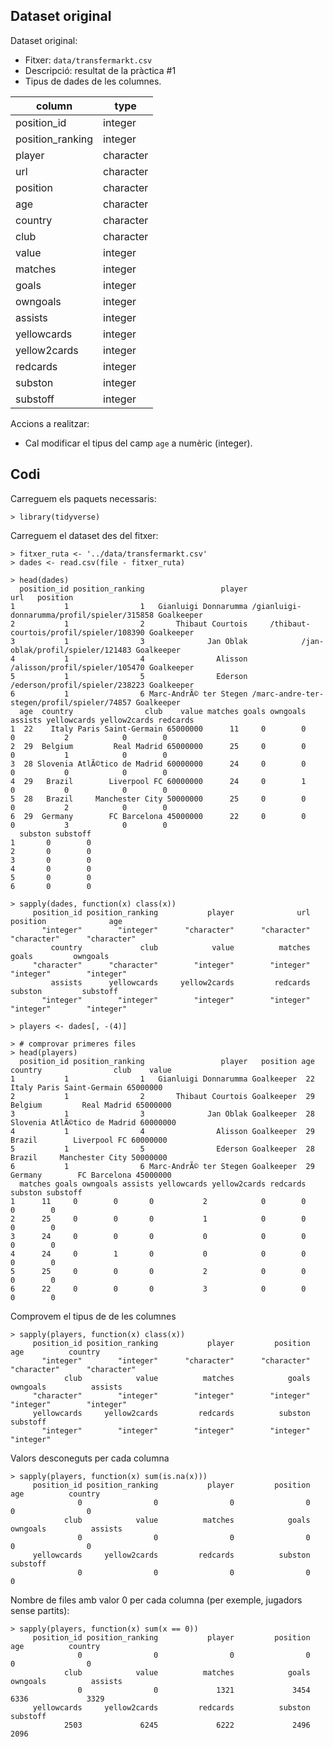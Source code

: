 
## Dataset original

Dataset original: 
* Fitxer: `data/transfermarkt.csv`
* Descripció: resultat de la pràctica #1
* Tipus de dades de les columnes.

| column           | type      |
|------------------|-----------|
| position_id      | integer   |
| position_ranking | integer   |
| player           | character |
| url              | character |
| position         | character |
| age              | character |
| country          | character |
| club             | character |
| value            | integer   |
| matches          | integer   |
| goals            | integer   |
| owngoals         | integer   |
| assists          | integer   |
| yellowcards      | integer   |
| yellow2cards     | integer   |
| redcards         | integer   |
| subston          | integer   |
| substoff         | integer   |

Accions a realitzar:
* Cal modificar el tipus del camp `age` a numèric (integer).

## Codi

Carreguem els paquets necessaris:
```
> library(tidyverse)
```

Carreguem el dataset des del fitxer:
```
> fitxer_ruta <- '../data/transfermarkt.csv'
> dades <- read.csv(file - fitxer_ruta)
```

```
> head(dades)
  position_id position_ranking                 player                                         url   position
1           1                1   Gianluigi Donnarumma /gianluigi-donnarumma/profil/spieler/315858 Goalkeeper
2           1                2       Thibaut Courtois     /thibaut-courtois/profil/spieler/108390 Goalkeeper
3           1                3              Jan Oblak            /jan-oblak/profil/spieler/121483 Goalkeeper
4           1                4                Alisson              /alisson/profil/spieler/105470 Goalkeeper
5           1                5                Ederson              /ederson/profil/spieler/238223 Goalkeeper
6           1                6 Marc-AndrÃ© ter Stegen /marc-andre-ter-stegen/profil/spieler/74857 Goalkeeper
  age  country                club    value matches goals owngoals assists yellowcards yellow2cards redcards
1  22    Italy Paris Saint-Germain 65000000      11     0        0       0           2            0        0
2  29  Belgium         Real Madrid 65000000      25     0        0       0           1            0        0
3  28 Slovenia AtlÃ©tico de Madrid 60000000      24     0        0       0           0            0        0
4  29   Brazil        Liverpool FC 60000000      24     0        1       0           0            0        0
5  28   Brazil     Manchester City 50000000      25     0        0       0           2            0        0
6  29  Germany        FC Barcelona 45000000      22     0        0       0           3            0        0
  subston substoff
1       0        0
2       0        0
3       0        0
4       0        0
5       0        0
6       0        0
```


```
> sapply(dades, function(x) class(x))
     position_id position_ranking           player              url         position              age 
       "integer"        "integer"      "character"      "character"      "character"      "character" 
         country             club            value          matches            goals         owngoals 
     "character"      "character"        "integer"        "integer"        "integer"        "integer" 
         assists      yellowcards     yellow2cards         redcards          subston         substoff 
       "integer"        "integer"        "integer"        "integer"        "integer"        "integer" 
```

```
> players <- dades[, -(4)]
```

```
> # comprovar primeres files
> head(players)
  position_id position_ranking                 player   position age  country                club    value
1           1                1   Gianluigi Donnarumma Goalkeeper  22    Italy Paris Saint-Germain 65000000
2           1                2       Thibaut Courtois Goalkeeper  29  Belgium         Real Madrid 65000000
3           1                3              Jan Oblak Goalkeeper  28 Slovenia AtlÃ©tico de Madrid 60000000
4           1                4                Alisson Goalkeeper  29   Brazil        Liverpool FC 60000000
5           1                5                Ederson Goalkeeper  28   Brazil     Manchester City 50000000
6           1                6 Marc-AndrÃ© ter Stegen Goalkeeper  29  Germany        FC Barcelona 45000000
  matches goals owngoals assists yellowcards yellow2cards redcards subston substoff
1      11     0        0       0           2            0        0       0        0
2      25     0        0       0           1            0        0       0        0
3      24     0        0       0           0            0        0       0        0
4      24     0        1       0           0            0        0       0        0
5      25     0        0       0           2            0        0       0        0
6      22     0        0       0           3            0        0       0        0

```
Comprovem el tipus de de les columnes

```
> sapply(players, function(x) class(x))
     position_id position_ranking           player         position              age          country 
       "integer"        "integer"      "character"      "character"      "character"      "character" 
            club            value          matches            goals         owngoals          assists 
     "character"        "integer"        "integer"        "integer"        "integer"        "integer" 
     yellowcards     yellow2cards         redcards          subston         substoff 
       "integer"        "integer"        "integer"        "integer"        "integer" 
```

Valors desconeguts per cada columna

```
> sapply(players, function(x) sum(is.na(x)))
     position_id position_ranking           player         position              age          country 
               0                0                0                0                0                0 
            club            value          matches            goals         owngoals          assists 
               0                0                0                0                0                0 
     yellowcards     yellow2cards         redcards          subston         substoff 
               0                0                0                0                0  
```

Nombre de files amb valor 0 per cada columna (per exemple, jugadors sense partits):

```
> sapply(players, function(x) sum(x == 0))
     position_id position_ranking           player         position              age          country 
               0                0                0                0                0                0 
            club            value          matches            goals         owngoals          assists 
               0                0             1321             3454             6336             3329 
     yellowcards     yellow2cards         redcards          subston         substoff 
            2503             6245             6222             2496             2096 
```

